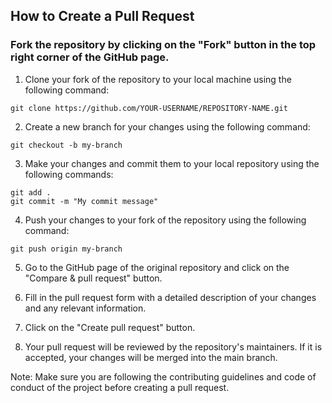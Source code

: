 ## How to Create a Pull Request

### Fork the repository by clicking on the "Fork" button in the top right corner of the GitHub page.

1. Clone your fork of the repository to your local machine using the following command:

```
git clone https://github.com/YOUR-USERNAME/REPOSITORY-NAME.git
```

2. Create a new branch for your changes using the following command:

```
git checkout -b my-branch
```
3. Make your changes and commit them to your local repository using the following commands:

```
git add .
git commit -m "My commit message"
```
4. Push your changes to your fork of the repository using the following command:
```
git push origin my-branch
```
5. Go to the GitHub page of the original repository and click on the "Compare & pull request" button.

6. Fill in the pull request form with a detailed description of your changes and any relevant information.

7. Click on the "Create pull request" button.

8. Your pull request will be reviewed by the repository's maintainers. If it is accepted, your changes will be merged into the main branch.

Note: Make sure you are following the contributing guidelines and code of conduct of the project before creating a pull request.
